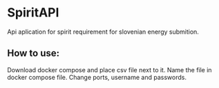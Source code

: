 # SpiritAPI
Api aplication for spirit requirement for slovenian energy submition.

## How to use:

Download docker compose and place csv file next to it. Name the file in docker compose file. Change ports, username and passwords.
